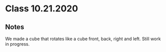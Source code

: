 # Class 10.21.2020

## Notes

We made a cube that rotates like a cube front, back, right and left. Still work in progress. <br />